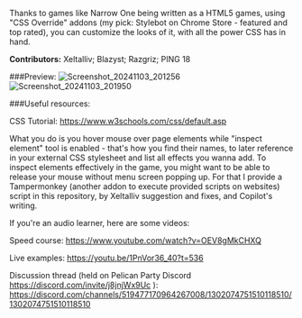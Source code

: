 Thanks to games like Narrow One being written as a HTML5 games, using "CSS Override" addons (my pick: Stylebot on Chrome Store - featured and top rated), you can customize the looks of it, with all the power CSS has in hand.

**Contributors:** Xeltalliv; Blazyst; Razgriz; PING 18

###Preview:
![Screenshot_20241103_201256](https://github.com/user-attachments/assets/24340a2f-28d3-41bf-90b3-3f055de37329)
![Screenshot_20241103_201950](https://github.com/user-attachments/assets/4c3ac612-73de-45a9-93a8-a2daa11be944)

###Useful resources:

CSS Tutorial: https://www.w3schools.com/css/default.asp

What you do is you hover mouse over page elements while "inspect element" tool is enabled - that's how you find their names, to later reference in your external CSS stylesheet and list all effects you wanna add. To inspect elements effectively in the game, you might want to be able to release your mouse without menu screen popping up. For that I provide a Tampermonkey (another addon to execute provided scripts on websites) script in this repository, by Xeltalliv suggestion and fixes, and Copilot's writing.

If you're an audio learner, here are some videos:

Speed course: https://www.youtube.com/watch?v=OEV8gMkCHXQ

Live examples: https://youtu.be/1PnVor36_40?t=536 

Discussion thread (held on Pelican Party Discord https://discord.com/invite/j8jnjWx9Uc ): https://discord.com/channels/519477170964267008/1302074751510118510/1302074751510118510
